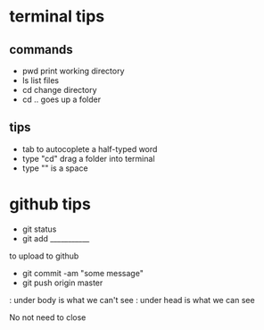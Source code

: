 # terminal tips

## commands
 
- pwd  print working directory
- ls  list files
- cd  change directory
- cd ..  goes up a folder

## tips

- tab to autocoplete a half-typed word
- type "cd" drag a folder into terminal
- type "\" is a space

# github tips

- git status
- git add ___________

to upload to github

- git commit -am "some message"
- git push origin master


<body>: under body is what we can't see

<head>: under head is what we can see

No not need to close <img>
